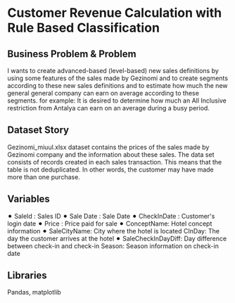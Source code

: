 # Customer Revenue Calculation with Rule Based Classification  
## Business Problem & Problem  

I wants to create advanced-based (level-based) new sales definitions by using some features of the sales made by Gezinomi and to create segments according to these new sales definitions and to estimate how much the new general general company can earn on average according to these segments.
for example:
It is desired to determine how much an All Inclusive restriction from Antalya can earn on an average during a busy period.  

## Dataset Story
Gezinomi_miuul.xlsx dataset contains the prices of the sales made by Gezinomi company and the information about these sales. The data set consists of records created in each sales transaction. This means that the table is not deduplicated. In other words, the customer may have made more than one purchase.  


## Variables
⚫︎ SaleId : Sales ID
⚫︎ Sale Date : Sale Date
⚫︎ CheckInDate : Customer's login date
⚫︎ Price : Price paid for sale
⚫︎ ConceptName: Hotel concept information
⚫︎ SaleCityName: City where the hotel is located CInDay: The day the customer arrives at the hotel
⚫︎ SaleCheckInDayDiff: Day difference between check-in and check-in Season: Season information on check-in date  

## Libraries
Pandas, matplotlib 
